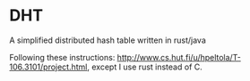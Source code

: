 # DHT
A simplified distributed hash table written in rust/java

Following these instructions: http://www.cs.hut.fi/u/hpeltola/T-106.3101/project.html, except I use rust instead of C.
